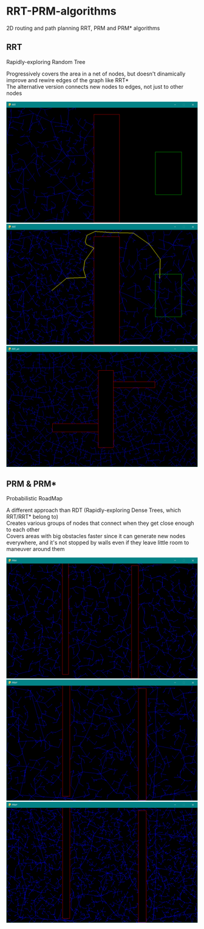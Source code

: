# RRT-PRM-algorithms
2D routing and path planning RRT, PRM and PRM* algorithms  

## RRT
Rapidly-exploring Random Tree  

Progressively covers the area in a net of nodes, but doesn't dinamically improve and rewire edges of the graph like RRT*  
The alternative version connects new nodes to edges, not just to other nodes  

![alt text](https://github.com/ilariamarte/rrt-prm-algorithms/blob/main/RRT/images/rrt1.PNG)
![alt text](https://github.com/ilariamarte/rrt-prm-algorithms/blob/main/RRT/images/rrt2.PNG)
![alt text](https://github.com/ilariamarte/rrt-prm-algorithms/blob/main/RRT/images/rrt3.PNG)

## PRM & PRM*
Probabilistic RoadMap  

A different approach than RDT (Rapidly-exploring Dense Trees, which RRT/RRT* belong to)  
Creates various groups of nodes that connect when they get close enough to each other  
Covers areas with big obstacles faster since it can generate new nodes everywhere, and it's not stopped by walls even if they leave little room to maneuver around them  

![alt text](https://github.com/ilariamarte/rrt-prm-algorithms/blob/main/PRM/images/prm1.PNG)
![alt text](https://github.com/ilariamarte/rrt-prm-algorithms/blob/main/PRM/images/prm2.PNG)
![alt text](https://github.com/ilariamarte/rrt-prm-algorithms/blob/main/PRM/images/prm3.PNG)
